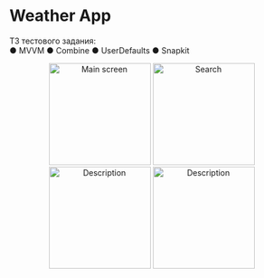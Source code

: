 # Weather App

ТЗ тестового задания:  
● MVVM 
● Combine 
● UserDefaults 
● Snapkit  

<p align="center">
  <img src="https://user-images.githubusercontent.com/108129792/279686565-9276f0ad-2047-4028-9546-3c9d28d9e0a3.png" width="180" title="Main screen">
  <img src="https://user-images.githubusercontent.com/108129792/279686577-b948320d-1176-406e-ab36-5f0bd93e2aeb.png" width="180" title="Search">
  <img src="https://user-images.githubusercontent.com/108129792/279686581-6a55bde2-5153-4cc3-9108-0dfa35eb8982.png" width="180" alt="Description">
  <img src="https://user-images.githubusercontent.com/108129792/279686589-d99597a6-2e46-4c73-be8e-579ff8469fde.png" width="180" alt="Description">
</p>
